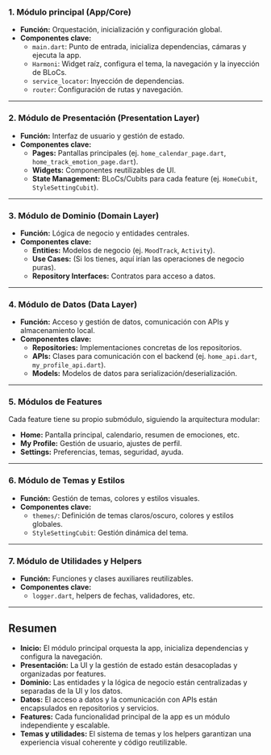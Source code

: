### **1. Módulo principal (App/Core)**
- **Función:** Orquestación, inicialización y configuración global.
- **Componentes clave:**
  - `main.dart`: Punto de entrada, inicializa dependencias, cámaras y ejecuta la app.
  - `Harmoni`: Widget raíz, configura el tema, la navegación y la inyección de BLoCs.
  - `service_locator`: Inyección de dependencias.
  - `router`: Configuración de rutas y navegación.

---

### **2. Módulo de Presentación (Presentation Layer)**
- **Función:** Interfaz de usuario y gestión de estado.
- **Componentes clave:**
  - **Pages:** Pantallas principales (ej. `home_calendar_page.dart`, `home_track_emotion_page.dart`).
  - **Widgets:** Componentes reutilizables de UI.
  - **State Management:** BLoCs/Cubits para cada feature (ej. `HomeCubit`, `StyleSettingCubit`).

---

### **3. Módulo de Dominio (Domain Layer)**
- **Función:** Lógica de negocio y entidades centrales.
- **Componentes clave:**
  - **Entities:** Modelos de negocio (ej. `MoodTrack`, `Activity`).
  - **Use Cases:** (Si los tienes, aquí irían las operaciones de negocio puras).
  - **Repository Interfaces:** Contratos para acceso a datos.

---

### **4. Módulo de Datos (Data Layer)**
- **Función:** Acceso y gestión de datos, comunicación con APIs y almacenamiento local.
- **Componentes clave:**
  - **Repositories:** Implementaciones concretas de los repositorios.
  - **APIs:** Clases para comunicación con el backend (ej. `home_api.dart`, `my_profile_api.dart`).
  - **Models:** Modelos de datos para serialización/deserialización.

---

### **5. Módulos de Features**
Cada feature tiene su propio submódulo, siguiendo la arquitectura modular:
- **Home:** Pantalla principal, calendario, resumen de emociones, etc.
- **My Profile:** Gestión de usuario, ajustes de perfil.
- **Settings:** Preferencias, temas, seguridad, ayuda.

---

### **6. Módulo de Temas y Estilos**
- **Función:** Gestión de temas, colores y estilos visuales.
- **Componentes clave:** 
  - `themes/`: Definición de temas claros/oscuro, colores y estilos globales.
  - `StyleSettingCubit`: Gestión dinámica del tema.

---

### **7. Módulo de Utilidades y Helpers**
- **Función:** Funciones y clases auxiliares reutilizables.
- **Componentes clave:** 
  - `logger.dart`, helpers de fechas, validadores, etc.

---

## **Resumen**
- **Inicio:** El módulo principal orquesta la app, inicializa dependencias y configura la navegación.
- **Presentación:** La UI y la gestión de estado están desacopladas y organizadas por features.
- **Dominio:** Las entidades y la lógica de negocio están centralizadas y separadas de la UI y los datos.
- **Datos:** El acceso a datos y la comunicación con APIs están encapsulados en repositorios y servicios.
- **Features:** Cada funcionalidad principal de la app es un módulo independiente y escalable.
- **Temas y utilidades:** El sistema de temas y los helpers garantizan una experiencia visual coherente y código reutilizable.